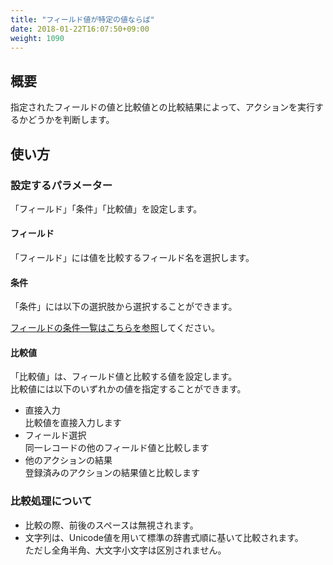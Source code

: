 ```yaml
---
title: "フィールド値が特定の値ならば"
date: 2018-01-22T16:07:50+09:00
weight: 1090
---
```


## 概要

指定されたフィールドの値と比較値との比較結果によって、アクションを実行するかどうかを判断します。

## 使い方

### 設定するパラメーター
「フィールド」「条件」「比較値」を設定します。

#### フィールド
「フィールド」には値を比較するフィールド名を選択します。

#### 条件
「条件」には以下の選択肢から選択することができます。

<a href="https://support.gusuku.io/ja-JP/support/solutions/articles/36000045806" target="_blank">フィールドの条件一覧はこちらを参照</a>してください。


#### 比較値
「比較値」は、フィールド値と比較する値を設定します。  
比較値には以下のいずれかの値を指定することができます。

- 直接入力  
比較値を直接入力します
- フィールド選択  
同一レコードの他のフィールド値と比較します
- 他のアクションの結果  
登録済みのアクションの結果値と比較します

### 比較処理について
 - 比較の際、前後のスペースは無視されます。
 - 文字列は、Unicode値を用いて標準の辞書式順に基いて比較されます。  
 ただし全角半角、大文字小文字は区別されません。

